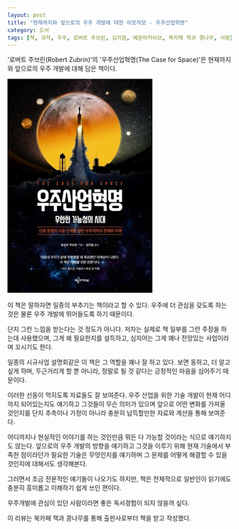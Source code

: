 ```yaml
---
layout: post
title: "현재까지와 앞으로의 우주 개발에 대한 이모저모 - 우주산업혁명"
category: 도서
tags: [책, 과학, 우주, 로버트 주브린, 김지원, 예문아카이브, 북카페 책과 콩나무, 서평]
---
```


'로버트 주브린(Robert Zubrin)'의
'우주산업혁명(The Case for Space)'은
현재까지와 앞으로의 우주 개발에 대해 담은 책이다.

<!--
우주산업혁명: 무한한 가능성의 시대 - 인류 문명의 다음 단계를 향한 우주개척의 현재와 미래
The Case for Space: How the Revolution in Spaceflight Opens Up a Future of Limitless Possibility
-->

![표지](/images/book/the-case-for-space-book-h480.jpg)

이 책은 말하자면 일종의 부추기는 책이라고 할 수 있다.
우주에 더 관심을 갖도록 하는 것은 물론 우주 개발에 뛰어들도록 하기 때문이다.

단지 그런 느낌을 받는다는 것 정도가 아니다.
저자는 실제로 책 일부를 그런 주장을 하는데 사용했으며,
그게 왜 필요한지를 설득하고,
심지어는 그게 꽤나 전망있는 사업이라며 꼬시기도 한다.

일종의 시규사업 설명회같은 이 책은 그 역할을 꽤나 잘 하고 있다.
보면 동하고,
더 알고싶게 하며,
두근거리게 할 뿐 아니라,
정말로 될 것 같다는 긍정적인 마음을 심어주기 때문이다.

이러한 선동이 먹히도록 자료들도 잘 보여준다.
우주 산업을 위한 기술 개발이 현재 어디까지 되어있는지도 얘기하고
그것들이 무슨 의미가 있으며
앞으로 어떤 변화를 가져올 것인지를
단지 추측이나 가정이 아니라 충분히 납득할만한 자료와 계산을 통해 보여준다.

어디까지나 현실적인 이야기를 하는 것인만큼
뭐든 다 가능할 것이라는 식으로 얘기하지도 않는다.
앞으로의 우주 개발의 방향을 얘기하고
그것을 이루기 위해 현재 기술에서 부족한 점이라던가
필요한 기술은 무엇인지를 얘기하며
그 문제를 어떻게 해결할 수 있을 것인지에 대해서도 생각해본다.

그러면서 조금 전문적인 얘기들이 나오기도 하지만,
책은 전체적으로 일반인이 읽기에도 충분히 흥미롭고 이해하기 쉽게 쓰인 편이다.

우주개발에 관심이 있던 사람이라면 좋은 독서경험이 되지 않을까 싶다.



<div class="im im-info">
이 리뷰는 북카페 책과 콩나무를 통해 출판사로부터 책을 받고 작성했다.
</div>
